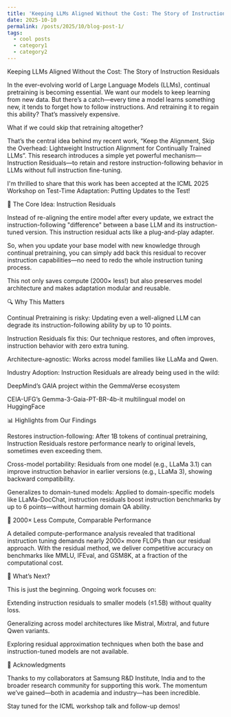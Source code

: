 ```yaml
---
title: 'Keeping LLMs Aligned Without the Cost: The Story of Instruction Residuals'
date: 2025-10-10
permalink: /posts/2025/10/blog-post-1/
tags:
  - cool posts
  - category1
  - category2
---
```


Keeping LLMs Aligned Without the Cost: The Story of Instruction Residuals

In the ever-evolving world of Large Language Models (LLMs), continual pretraining is becoming essential. We want our models to keep learning from new data. But there’s a catch—every time a model learns something new, it tends to forget how to follow instructions. And retraining it to regain this ability? That’s massively expensive.

What if we could skip that retraining altogether?

That’s the central idea behind my recent work, “Keep the Alignment, Skip the Overhead: Lightweight Instruction Alignment for Continually Trained LLMs”. This research introduces a simple yet powerful mechanism—Instruction Residuals—to retain and restore instruction-following behavior in LLMs without full instruction fine-tuning.

I'm thrilled to share that this work has been accepted at the ICML 2025 Workshop on Test-Time Adaptation: Putting Updates to the Test!

🧠 The Core Idea: Instruction Residuals

Instead of re-aligning the entire model after every update, we extract the instruction-following "difference" between a base LLM and its instruction-tuned version. This instruction residual acts like a plug-and-play adapter.

So, when you update your base model with new knowledge through continual pretraining, you can simply add back this residual to recover instruction capabilities—no need to redo the whole instruction tuning process.

This not only saves compute (2000× less!) but also preserves model architecture and makes adaptation modular and reusable.

🔍 Why This Matters

Continual Pretraining is risky: Updating even a well-aligned LLM can degrade its instruction-following ability by up to 10 points.

Instruction Residuals fix this: Our technique restores, and often improves, instruction behavior with zero extra tuning.

Architecture-agnostic: Works across model families like LLaMa and Qwen.

Industry Adoption: Instruction Residuals are already being used in the wild:

DeepMind’s GAIA project within the GemmaVerse ecosystem

CEIA-UFG’s Gemma-3-Gaia-PT-BR-4b-it multilingual model on HuggingFace

📊 Highlights from Our Findings

Restores instruction-following: After 1B tokens of continual pretraining, Instruction Residuals restore performance nearly to original levels, sometimes even exceeding them.

Cross-model portability: Residuals from one model (e.g., LLaMa 3.1) can improve instruction behavior in earlier versions (e.g., LLaMa 3), showing backward compatibility.

Generalizes to domain-tuned models: Applied to domain-specific models like LLaMa-DocChat, instruction residuals boost instruction benchmarks by up to 6 points—without harming domain QA ability.

🧮 2000× Less Compute, Comparable Performance

A detailed compute-performance analysis revealed that traditional instruction tuning demands nearly 2000× more FLOPs than our residual approach. With the residual method, we deliver competitive accuracy on benchmarks like MMLU, IFEval, and GSM8K, at a fraction of the computational cost.

🚀 What’s Next?

This is just the beginning. Ongoing work focuses on:

Extending instruction residuals to smaller models (≤1.5B) without quality loss.

Generalizing across model architectures like Mistral, Mixtral, and future Qwen variants.

Exploring residual approximation techniques when both the base and instruction-tuned models are not available.

🙏 Acknowledgments

Thanks to my collaborators at Samsung R&D Institute, India and to the broader research community for supporting this work. The momentum we’ve gained—both in academia and industry—has been incredible.

Stay tuned for the ICML workshop talk and follow-up demos!
